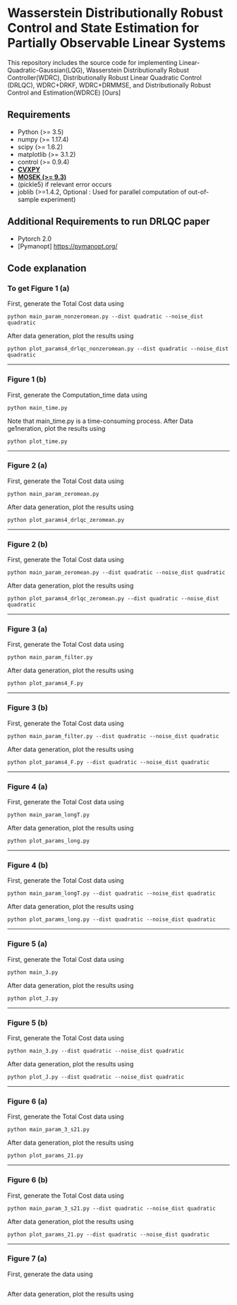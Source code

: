 Wasserstein Distributionally Robust Control and State Estimation for Partially Observable Linear Systems
====================================================

This repository includes the source code for implementing 
Linear-Quadratic-Gaussian(LQG), Wasserstein Distributionally Robust Controller(WDRC), Distributionally Robust Linear Quadratic Control (DRLQC), WDRC+DRKF, WDRC+DRMMSE,
and Distributionally Robust Control and Estimation(WDRCE) [Ours]

## Requirements
- Python (>= 3.5)
- numpy (>= 1.17.4)
- scipy (>= 1.6.2)
- matplotlib (>= 3.1.2)
- control (>= 0.9.4)
- **[CVXPY](https://www.cvxpy.org/)**
- **[MOSEK (>= 9.3)](https://www.mosek.com/)**
- (pickle5) if relevant error occurs
- joblib (>=1.4.2, Optional : Used for parallel computation of out-of-sample experiment)
## Additional Requirements to run DRLQC paper
- Pytorch 2.0
- [Pymanopt] https://pymanopt.org/

## Code explanation

### To get Figure 1 (a)
First, generate the Total Cost data using
```
python main_param_nonzeromean.py --dist quadratic --noise_dist quadratic
```
After data generation, plot the results using
```
python plot_params4_drlqc_nonzeromean.py --dist quadratic --noise_dist quadratic
```
---
### Figure 1 (b)
First, generate the Computation_time data using
```
python main_time.py
```
Note that main_time.py is a time-consuming process.
After Data ge1neration, plot the results using
```
python plot_time.py
```
---
### Figure 2 (a)
First, generate the Total Cost data using
```
python main_param_zeromean.py
```
After data generation, plot the results using
```
python plot_params4_drlqc_zeromean.py
```
---
### Figure 2 (b)
First, generate the Total Cost data using
```
python main_param_zeromean.py --dist quadratic --noise_dist quadratic
```
After data generation, plot the results using
```
python plot_params4_drlqc_zeromean.py --dist quadratic --noise_dist quadratic
```
---
### Figure 3 (a)
First, generate the Total Cost data using
```
python main_param_filter.py
```
After data generation, plot the results using
```
python plot_params4_F.py
```
---
### Figure 3 (b)
First, generate the Total Cost data using
```
python main_param_filter.py --dist quadratic --noise_dist quadratic
```
After data generation, plot the results using
```
python plot_params4_F.py --dist quadratic --noise_dist quadratic
```
---
### Figure 4 (a)
First, generate the Total Cost data using
```
python main_param_longT.py
```
After data generation, plot the results using
```
python plot_params_long.py
```
---
### Figure 4 (b)
First, generate the Total Cost data using
```
python main_param_longT.py --dist quadratic --noise_dist quadratic
```
After data generation, plot the results using
```
python plot_params_long.py --dist quadratic --noise_dist quadratic
```
---
### Figure 5 (a)
First, generate the Total Cost data using
```
python main_3.py
```
After data generation, plot the results using
```
python plot_J.py
```
---
### Figure 5 (b)
First, generate the Total Cost data using
```
python main_3.py --dist quadratic --noise_dist quadratic
```
After data generation, plot the results using
```
python plot_J.py --dist quadratic --noise_dist quadratic
```
---
### Figure 6 (a)
First, generate the Total Cost data using
```
python main_param_3_s21.py
```
After data generation, plot the results using
```
python plot_params_21.py
```
---
### Figure 6 (b)
First, generate the Total Cost data using
```
python main_param_3_s21.py --dist quadratic --noise_dist quadratic
```
After data generation, plot the results using
```
python plot_params_21.py --dist quadratic --noise_dist quadratic
```
---
### Figure 7 (a)
First, generate the data using
```

```
After data generation, plot the results using
```

```
